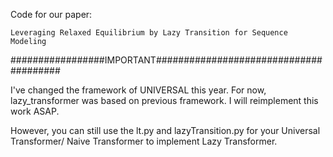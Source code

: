 Code for our paper:


    Leveraging Relaxed Equilibrium by Lazy Transition for Sequence Modeling


#################IMPORTANT#######################################

I've changed the framework of UNIVERSAL this year. For now, lazy_transformer was based on previous framework. I will reimplement this work ASAP. 


However, you can still use the lt.py and lazyTransition.py for your Universal Transformer/ Naive Transformer to implement Lazy Transformer.
